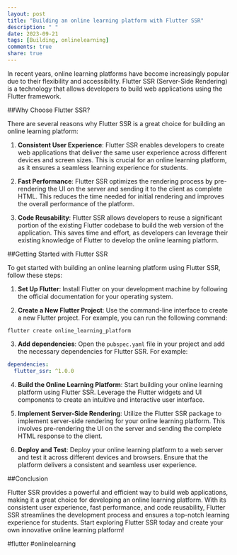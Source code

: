 ```yaml
---
layout: post
title: "Building an online learning platform with Flutter SSR"
description: " "
date: 2023-09-21
tags: [Building, onlinelearning]
comments: true
share: true
---
```


In recent years, online learning platforms have become increasingly popular due to their flexibility and accessibility. Flutter SSR (Server-Side Rendering) is a technology that allows developers to build web applications using the Flutter framework.

##Why Choose Flutter SSR?

There are several reasons why Flutter SSR is a great choice for building an online learning platform:

1. **Consistent User Experience**: Flutter SSR enables developers to create web applications that deliver the same user experience across different devices and screen sizes. This is crucial for an online learning platform, as it ensures a seamless learning experience for students.

2. **Fast Performance**: Flutter SSR optimizes the rendering process by pre-rendering the UI on the server and sending it to the client as complete HTML. This reduces the time needed for initial rendering and improves the overall performance of the platform.

3. **Code Reusability**: Flutter SSR allows developers to reuse a significant portion of the existing Flutter codebase to build the web version of the application. This saves time and effort, as developers can leverage their existing knowledge of Flutter to develop the online learning platform.

##Getting Started with Flutter SSR

To get started with building an online learning platform using Flutter SSR, follow these steps:

1. **Set Up Flutter**: Install Flutter on your development machine by following the official documentation for your operating system.

2. **Create a New Flutter Project**: Use the command-line interface to create a new Flutter project. For example, you can run the following command:

`flutter create online_learning_platform`

3. **Add dependencies**: Open the `pubspec.yaml` file in your project and add the necessary dependencies for Flutter SSR. For example:

```yaml
dependencies:
  flutter_ssr: ^1.0.0
```

4. **Build the Online Learning Platform**: Start building your online learning platform using Flutter SSR. Leverage the Flutter widgets and UI components to create an intuitive and interactive user interface.

5. **Implement Server-Side Rendering**: Utilize the Flutter SSR package to implement server-side rendering for your online learning platform. This involves pre-rendering the UI on the server and sending the complete HTML response to the client.

6. **Deploy and Test**: Deploy your online learning platform to a web server and test it across different devices and browsers. Ensure that the platform delivers a consistent and seamless user experience.

##Conclusion

Flutter SSR provides a powerful and efficient way to build web applications, making it a great choice for developing an online learning platform. With its consistent user experience, fast performance, and code reusability, Flutter SSR streamlines the development process and ensures a top-notch learning experience for students. Start exploring Flutter SSR today and create your own innovative online learning platform!

#flutter #onlinelearning